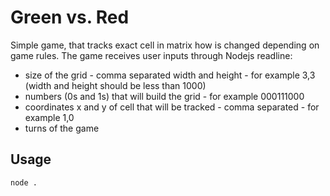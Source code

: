 # Green vs. Red

Simple game, that tracks exact cell in matrix how is changed depending on game rules.
The game receives user inputs through Nodejs readline:

- size of the grid - comma separated width and height - for example 3,3 (width and height should be less than 1000)
- numbers (0s and 1s) that will build the grid - for example 000111000
- coordinates x and y of cell that will be tracked - comma separated - for example 1,0
- turns of the game

## Usage

```bash
node .
```
